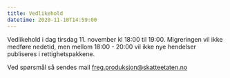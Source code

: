 ```yaml
---
title: Vedlikehold
datetime: 2020-11-10T14:59:00
---
```

Vedlikehold i dag tirsdag 11. november kl 18:00 til 19:00.
Migreringen vil ikke medføre nedetid, men mellom 18:00 - 20:00 vil ikke nye hendelser publiseres i rettighetspakkene.

Ved spørsmål så sendes mail freg.produksjon@skatteetaten.no
